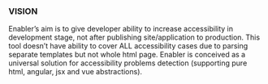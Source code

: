 ### VISION


Enabler’s aim is to give developer ability to increase accessibility in development stage, not after publishing site/application to production.
This tool doesn’t have ability to cover ALL accessibility cases due to parsing separate templates but not whole html page.
Enabler is conceived as a universal solution for accessibility problems detection (supporting pure html, angular, jsx and vue abstractions).
